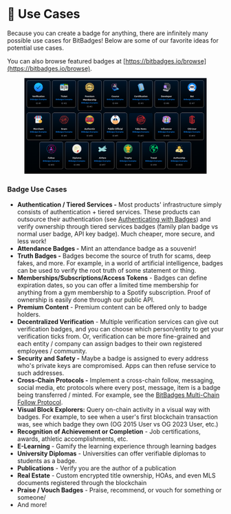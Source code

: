 # 🎨 Use Cases

Because you can create a badge for anything, there are infinitely many possible use cases for BitBadges! Below are some of our favorite ideas for potential use cases.&#x20;

You can also browse featured badges at [https://bitbadges.io/browse](https://bitbadges.io/browse).

<figure><img src="../.gitbook/assets/image (39).png" alt=""><figcaption></figcaption></figure>

### Badge Use Cases <a href="#potential-use-cases-1" id="potential-use-cases-1"></a>

* **Authentication / Tiered Services -** Most products' infrastructure simply consists of authentication + tiered services. These products can outsource their authentication (see [Authenticating with Badges](verification-tools.md)) and verify ownership through tiered services badges (family plan badge vs normal user badge, API key badge). Much cheaper, more secure, and less work!
* **Attendance Badges -** Mint an attendance badge as a souvenir!
* **Truth Badges -** Badges become the source of truth for scams, deep fakes, and more. For example, in a world of artificial intelligence, badges can be used to verify the root truth of some statement or thing.&#x20;
* **Memberships/Subscriptions/Access Tokens** - Badges can define expiration dates, so you can offer a limited time membership for anything from a gym membership to a Spotify subscription. Proof of ownership is easily done through our public API.
* **Premium Content** - Premium content can be offered only to badge holders.
* **Decentralized Verification** - Multiple verification services can give out verification badges, and you can choose which person/entity to get your verification ticks from. Or, verification can be more fine-grained and each entity / company can assign badges to their own registered employees / community.
* **Security and Safety -** Maybe a badge is assigned to every address who's private keys are compromised. Apps can then refuse service to such addresses.
* **Cross-Chain Protocols -** Implement a cross-chain follow, messaging, social media, etc protocols where every post, message, item is a badge being transferred / minted. For example, see the [BitBadges Multi-Chain Follow Protocol](ecosystem/protocols/bitbadges-follow-protocol.md).&#x20;
* **Visual Block Explorers:** Query on-chain activity in a visual way with badges. For example, to see when a user's first blockchain transaction was, see which badge they own (OG 2015 User vs OG 2023 User, etc.)
* **Recognition of Achievement or Completion** - Job certifications, awards, athletic accomplishments, etc.
* **E-Learning** - Gamify the learning experience through learning badges
* **University Diplomas** - Universities can offer verifiable diplomas to students as a badge.
* **Publications** - Verify you are the author of a publication
* **Real Estate** - Custom encrypted title ownership, HOAs, and even MLS documents registered through the blockchain
* **Praise / Vouch Badges** - Praise, recommend, or vouch for something or someone/
* And more!
